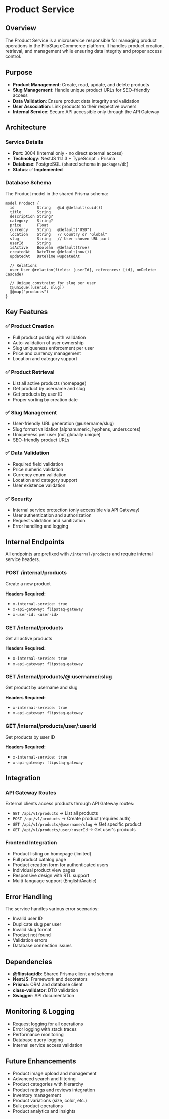 # Product Service

## Overview

The Product Service is a microservice responsible for managing product operations in the FlipStaq eCommerce platform. It handles product creation, retrieval, and management while ensuring data integrity and proper access control.

## Purpose

- **Product Management**: Create, read, update, and delete products
- **Slug Management**: Handle unique product URLs for SEO-friendly access
- **Data Validation**: Ensure product data integrity and validation
- **User Association**: Link products to their respective owners
- **Internal Service**: Secure API accessible only through the API Gateway

## Architecture

### Service Details

- **Port**: 3004 (Internal only - no direct external access)
- **Technology**: NestJS 11.1.3 + TypeScript + Prisma
- **Database**: PostgreSQL (shared schema in `packages/db`)
- **Status**: ✅ **Implemented**

### Database Schema

The Product model in the shared Prisma schema:

```prisma
model Product {
  id          String   @id @default(cuid())
  title       String
  description String?
  category    String?
  price       Float
  currency    String   @default("USD")
  location    String   // Country or "Global"
  slug        String   // User-chosen URL part
  userId      String
  isActive    Boolean  @default(true)
  createdAt   DateTime @default(now())
  updatedAt   DateTime @updatedAt

  // Relations
  user User @relation(fields: [userId], references: [id], onDelete: Cascade)

  // Unique constraint for slug per user
  @@unique([userId, slug])
  @@map("products")
}
```

## Key Features

### ✅ Product Creation

- Full product posting with validation
- Auto-validation of user ownership
- Slug uniqueness enforcement per user
- Price and currency management
- Location and category support

### ✅ Product Retrieval

- List all active products (homepage)
- Get product by username and slug
- Get products by user ID
- Proper sorting by creation date

### ✅ Slug Management

- User-friendly URL generation (@username/slug)
- Slug format validation (alphanumeric, hyphens, underscores)
- Uniqueness per user (not globally unique)
- SEO-friendly product URLs

### ✅ Data Validation

- Required field validation
- Price numeric validation
- Currency enum validation
- Location and category support
- User existence validation

### ✅ Security

- Internal service protection (only accessible via API Gateway)
- User authentication and authorization
- Request validation and sanitization
- Error handling and logging

## Internal Endpoints

All endpoints are prefixed with `/internal/products` and require internal service headers.

### POST /internal/products

Create a new product

**Headers Required:**

- `x-internal-service: true`
- `x-api-gateway: flipstaq-gateway`
- `x-user-id: <user-id>`

### GET /internal/products

Get all active products

**Headers Required:**

- `x-internal-service: true`
- `x-api-gateway: flipstaq-gateway`

### GET /internal/products/@:username/:slug

Get product by username and slug

**Headers Required:**

- `x-internal-service: true`
- `x-api-gateway: flipstaq-gateway`

### GET /internal/products/user/:userId

Get products by user ID

**Headers Required:**

- `x-internal-service: true`
- `x-api-gateway: flipstaq-gateway`

## Integration

### API Gateway Routes

External clients access products through API Gateway routes:

- `GET /api/v1/products` → List all products
- `POST /api/v1/products` → Create product (requires auth)
- `GET /api/v1/products/@username/slug` → Get specific product
- `GET /api/v1/products/user/:userId` → Get user's products

### Frontend Integration

- Product listing on homepage (limited)
- Full product catalog page
- Product creation form for authenticated users
- Individual product view pages
- Responsive design with RTL support
- Multi-language support (English/Arabic)

## Error Handling

The service handles various error scenarios:

- Invalid user ID
- Duplicate slug per user
- Invalid slug format
- Product not found
- Validation errors
- Database connection issues

## Dependencies

- **@flipstaq/db**: Shared Prisma client and schema
- **NestJS**: Framework and decorators
- **Prisma**: ORM and database client
- **class-validator**: DTO validation
- **Swagger**: API documentation

## Monitoring & Logging

- Request logging for all operations
- Error logging with stack traces
- Performance monitoring
- Database query logging
- Internal service access validation

## Future Enhancements

- Product image upload and management
- Advanced search and filtering
- Product categories with hierarchy
- Product ratings and reviews integration
- Inventory management
- Product variations (size, color, etc.)
- Bulk product operations
- Product analytics and insights
